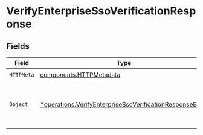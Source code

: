 # VerifyEnterpriseSsoVerificationResponse


## Fields

| Field                                                                                                                             | Type                                                                                                                              | Required                                                                                                                          | Description                                                                                                                       |
| --------------------------------------------------------------------------------------------------------------------------------- | --------------------------------------------------------------------------------------------------------------------------------- | --------------------------------------------------------------------------------------------------------------------------------- | --------------------------------------------------------------------------------------------------------------------------------- |
| `HTTPMeta`                                                                                                                        | [components.HTTPMetadata](../../models/components/httpmetadata.md)                                                                | :heavy_check_mark:                                                                                                                | N/A                                                                                                                               |
| `Object`                                                                                                                          | [*operations.VerifyEnterpriseSsoVerificationResponseBody](../../models/operations/verifyenterprisessoverificationresponsebody.md) | :heavy_minus_sign:                                                                                                                | The SSO authorization response has been successfully verified.                                                                    |